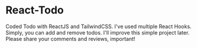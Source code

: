 # React-Todo

Coded Todo with ReactJS and TailwindCSS. I've used multiple React Hooks.
Simply, you can add and remove todos. I'll improve this simple project later.
Please share your comments and reviews, important!
